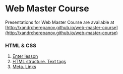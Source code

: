 Web Master Course
=================

Presentations for Web Master Course are available at [http://xandrcherepanov.github.io/web-master-course](http://xandrcherepanov.github.io/web-master-course)

### HTML & CSS

1. [Enter lesson](http://xandrcherepanov.github.io/web-master-course/lesson01.html)
2. [HTML structure. Text tags](http://xandrcherepanov.github.io/web-master-course/lesson02.html)
3. [Meta. Links](http://xandrcherepanov.github.io/web-master-course/lesson03.html)
